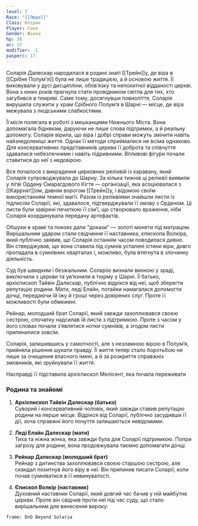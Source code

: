 ```yaml
---
level: 7
Race: "[[Люди]]"
Class: Клірик
Player: Соня
Gender: Жінка
hp: 38
ac: 17
modifier: -1
pasperc: 17
---
```

Соларія Далескар народилася в родині знаті [[Трейн]]у, де віра в [[Срібне Полум'я]] була не лише традицією, а й основою життя. Її виховували у дусі дисципліни, обов’язку та непохитної відданості церкві. Вона з юних років прагнула стати провідником світла для тих, хто загубився в темряві. Саме тому, досягнувши повноліття, Соларія вирушила служити у храм Срібного Полум’я в Шарні — місце, де віра межувала з людськими слабкостями.

Її місія полягала в роботі з мешканцями Нижнього Міста. Вона допомагала біднякам, даруючи не лише слова підтримки, а й реальну допомогу. Соларія вірила, що віра і добрі справи можуть змінити навіть найзнедоленіші життя. Однак її методи сприймалися не всіма однаково. Для консервативних представників церкви її доброта та співчуття здавалися небезпечними і навіть підривними. Впливові фігури почали ставитися до неї з недовірою.

Все почалося з викрадення церковних реліквій із каравану, який Соларія супроводжувала до Шарну. За кілька тижнів ці реліквії виявили у лігві Ордену Смарагдового Кігтя — організації, яка асоціювалася з [[Каррнат]]ом, давнім ворогом [[Трейн]]у, і відомою своїм використанням темної магії. Разом із реліквіями знайшли листи із підписом Соларії, які, здавалося, підтверджували її змову з Орденом. Ці листи були завірені печаткою її сім’ї, що створювало враження, ніби Соларія координувала передачу артефактів.

Обшуки в храмі та покоях дали "докази" — золоті монети під матрацом. Вирішальним ударом стали свідчення її наставника, єпископа Волкіра, який публічно заявив, що Соларія останнім часом поводилася дивно. Він стверджував, що вона ставила під сумнів усталені істини віри, довго пропадала в сумнівних кварталах і, можливо, була втягнута в злочинну діяльність.

Суд був швидким і безжальним. Соларію визнали винною у зраді, виключили з церкви та ув’язнили в тюрму у Шарні. Її батько, архієпископ Тайвін Далескар, публічно відрікся від неї, щоб зберегти репутацію родини. Мати, леді Елайн, потайки намагалася допомогти дочці, передаючи їй їжу й гроші через довірених слуг. Проте її можливості були обмежені.

Рейнар, молодший брат Соларії, який завжди захоплювався своєю сестрою, спочатку надсилав їй листи з підтримкою. Проте з часом у його словах почали з’являтися нотки сумнівів, а згодом листи припинилися зовсім.

Соларія, залишившись у самотності, але з незламною вірою в Полум’я, прийняла рішення шукати правду. Її життя тепер стало боротьбою не лише за очищення власного імені, а й за розкриття справжніх змовників, які зруйнували її життя.

Насправді її підставила архієпископ Мелісент, яка почала переживати 

### **Родина та знайомі**

1. **Архієпископ Тайвін Далескар (батько)**  
    Суворий і консервативний чоловік, який завжди ставив репутацію родини на перше місце. Відрікся від Соларії, публічно засудивши її дії, хоча справжні його почуття залишаються невідомими.
    
2. **Леді Елайн Далескар (мати)**  
    Тиха та ніжна жінка, яка завжди була для Соларії підтримкою. Попри загрозу для родини, вона продовжувала таємно допомагати дочці.
    
3. **Рейнар Далескар (молодший брат)**  
    Рейнар з дитинства захоплювався своєю старшою сестрою, але скандал похитнув його віру в неї. Він припинив писати Соларії, коли почав сумніватися в її невинуватості.
    
4. **Єпископ Волкір (наставник)**  
    Духовний наставник Соларії, який довгий час бачив у ній майбутнє церкви. Проте він свідчив проти неї під час суду, що стало вирішальним для винесення вироку.
```custom-frames
frame: DnD Beyond Solaria
```